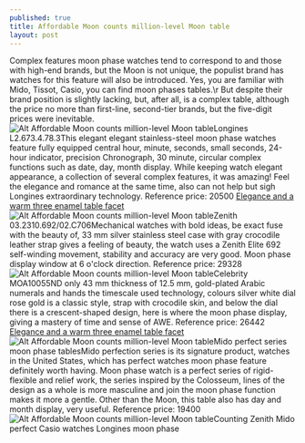 ```yaml
---
published: true
title: Affordable Moon counts million-level Moon table
layout: post
---
```

Complex features moon phase watches tend to correspond to and those with high-end brands, but the Moon is not unique, the populist brand has watches for this feature will also be introduced. Yes, you are familiar with Mido, Tissot, Casio, you can find moon phases tables.\r But despite their brand position is slightly lacking, but, after all, is a complex table, although the price no more than first-line, second-tier brands, but the five-digit prices were inevitable.![Alt Affordable Moon counts million-level Moon table](https://c2.staticflickr.com/6/5742/23588568572_af37b65227_z.jpg)Longines L2.673.4.78.3This elegant elegant stainless-steel moon phase watches feature fully equipped central hour, minute, seconds, small seconds, 24-hour indicator, precision Chronograph, 30 minute, circular complex functions such as date, day, month display. While keeping watch elegant appearance, a collection of several complex features, it was amazing! Feel the elegance and romance at the same time, also can not help but sigh Longines extraordinary technology. Reference price: 20500 [Elegance and a warm three enamel table facet](http://www.mkfans.com/2015/12/12/elegance-and-a-warm-three-enamel-table-facet-attitude/)![Alt Affordable Moon counts million-level Moon table](https://c2.staticflickr.com/6/5758/23697089355_68a31f3a62.jpg)Zenith 03.2310.692/02.C706Mechanical watches with bold ideas, be exact fuse with the beauty of, 33 mm silver stainless steel case with gray crocodile leather strap gives a feeling of beauty, the watch uses a Zenith Elite 692 self-winding movement, stability and accuracy are very good. Moon phase display window at 6 o\'clock direction. Reference price: 29328![Alt Affordable Moon counts million-level Moon table](https://c1.staticflickr.com/1/585/23588581992_13f5316cf0.jpg)Celebrity MOA10055ND only 43 mm thickness of 12.5 mm, gold-plated Arabic numerals and hands the timescale used technology, colours silver white dial rose gold is a classic style, strap with crocodile skin, and below the dial there is a crescent-shaped design, here is where the moon phase display, giving a mastery of time and sense of AWE. Reference price: 26442 [Elegance and a warm three enamel table facet](http://www.mkfans.com/2015/12/12/elegance-and-a-warm-three-enamel-table-facet-attitude/)![Alt Affordable Moon counts million-level Moon table](https://c2.staticflickr.com/6/5760/23614674361_9bdea93d20.jpg)Mido perfect series moon phase tablesMido perfection series is its signature product, watches in the United States, which has perfect watches moon phase feature definitely worth having. Moon phase watch is a perfect series of rigid-flexible and relief work, the series inspired by the Colosseum, lines of the design as a whole is more masculine and join the moon phase function makes it more a gentle. Other than the Moon, this table also has day and month display, very useful. Reference price: 19400![Alt Affordable Moon counts million-level Moon table](https://c2.staticflickr.com/6/5665/23588595412_2d3eaf44c2_z.jpg)Counting Zenith Mido perfect Casio watches Longines moon phase